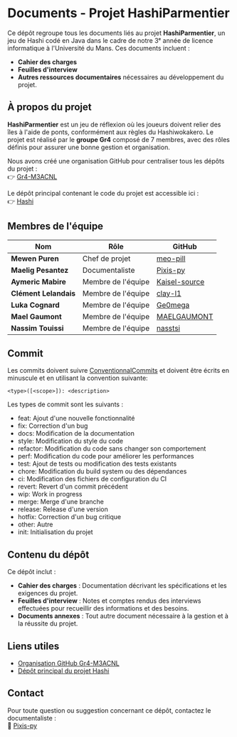 # Documents - Projet HashiParmentier

Ce dépôt regroupe tous les documents liés au projet **HashiParmentier**, un jeu de Hashi codé en Java dans le cadre de notre 3ᵉ année de licence informatique à l'Université du Mans. Ces documents incluent : 
- **Cahier des charges**  
- **Feuilles d'interview**  
- **Autres ressources documentaires** nécessaires au développement du projet.  

## À propos du projet

**HashiParmentier** est un jeu de réflexion où les joueurs doivent relier des îles à l'aide de ponts, conformément aux règles du Hashiwokakero. Le projet est réalisé par le **groupe Gr4** composé de 7 membres, avec des rôles définis pour assurer une bonne gestion et organisation.  

Nous avons créé une organisation GitHub pour centraliser tous les dépôts du projet :  
👉 [Gr4-M3ACNL](https://github.com/Gr4-M3ACNL)  

Le dépôt principal contenant le code du projet est accessible ici :  
👉 [Hashi](https://github.com/Gr4-M3ACNL/hashi)  

## Membres de l'équipe

| Nom                | Rôle               | GitHub                                     |
|--------------------|--------------------|--------------------------------------------|
| **Mewen Puren**    | Chef de projet     | [meo-pill](https://github.com/meo-pill)    |
| **Maelig Pesantez**| Documentaliste     | [Pixis-py](https://github.com/Pixis-py)    |
| **Aymeric Mabire** | Membre de l'équipe | [Kaisel-source](https://github.com/Kaisel-source) |
| **Clément Lelandais** | Membre de l'équipe | [clay-l1](https://github.com/clay-l1)      |
| **Luka Cognard**   | Membre de l'équipe | [Ge0mega](https://github.com/Ge0mega)      |
| **Mael Gaumont**   | Membre de l'équipe | [MAELGAUMONT](https://github.com/MAELGAUMONT) |
| **Nassim Touissi** | Membre de l'équipe | [nasstsi](https://github.com/nasstsi)      |

## **Commit**
Les commits doivent suivre [ConventionnalCommits](https://www.conventionalcommits.org/en/v1.0.0/) et doivent être écrits en minuscule et en utilisant la convention suivante:
```
<type>([<scope>]): <description>
```
Les types de commit sont les suivants :
- feat: Ajout d'une nouvelle fonctionnalité
- fix: Correction d'un bug
- docs: Modification de la documentation
- style: Modification du style du code
- refactor: Modification du code sans changer son comportement
- perf: Modification du code pour améliorer les performances
- test: Ajout de tests ou modification des tests existants
- chore: Modification du build system ou des dépendances
- ci: Modification des fichiers de configuration du CI
- revert: Revert d'un commit précédent
- wip: Work in progress
- merge: Merge d'une branche
- release: Release d'une version
- hotfix: Correction d'un bug critique
- other: Autre
- init: Initialisation du projet

## Contenu du dépôt

Ce dépôt inclut : 
- **Cahier des charges** : Documentation décrivant les spécifications et les exigences du projet.  
- **Feuilles d'interview** : Notes et comptes rendus des interviews effectuées pour recueillir des informations et des besoins.  
- **Documents annexes** : Tout autre document nécessaire à la gestion et à la réussite du projet.

## Liens utiles

- [Organisation GitHub Gr4-M3ACNL](https://github.com/Gr4-M3ACNL)  
- [Dépôt principal du projet Hashi](https://github.com/Gr4-M3ACNL/hashi)  

## Contact

Pour toute question ou suggestion concernant ce dépôt, contactez le documentaliste :  
📧 [Pixis-py](https://github.com/Pixis-py)  
